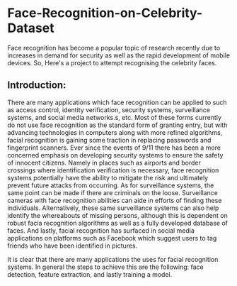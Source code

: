 # Face-Recognition-on-Celebrity-Dataset
Face recognition has become a popular topic of research recently due to increases in demand for security as well as the rapid development of mobile devices. So, Here's a project to attempt recognising the celebrity faces.

## Introduction:

There are many applications which face recognition can be applied to such as access control, identity verification, security systems,
surveillance systems, and social media networks.s, etc. Most of these forms currently do not use face recognition as the standard form of granting entry, but with advancing technologies in computers along with more refined algorithms, facial recognition is gaining some traction in replacing passwords and fingerprint scanners. Ever since the events of 9/11 there has been a more concerned emphasis on developing security systems to ensure the safety of innocent citizens. Namely in places such as airports and border crossings where identification verification is necessary, face recognition systems potentially have the ability to mitigate the risk and ultimately prevent future attacks from occurring. As for surveillance systems, the same point can be made if there are criminals on the loose. Surveillance cameras with face recognition abilities can aide in efforts of finding these individuals. Alternatively, these same surveillance systems can also help identify the whereabouts of missing persons, although this is dependent on robust facia recognition algorithms as well as a fully developed database of faces. And lastly, facial recognition has surfaced in social media applications on platforms such as Facebook which suggest users to tag friends who have been identified in pictures.

It is clear that there are many applications the uses for facial recognition systems. In general the steps to achieve this are the following: face detection, feature extraction, and lastly training a model.
